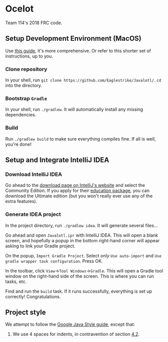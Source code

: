 # Ocelot

Team 114's 2018 FRC code.

## Setup Development Environment (MacOS)

Use [this guide](http://wat.sinnpi.com/dl/FRC%20Getting%20Started%20-%20IntelliJ%20IDEA.pdf), it's
more comprehensive. Or refer to this shorter set of instructions, up to you.

### Clone repository
In your shell, run `git clone https://github.com/Eaglestrike/Javalotl/`. `cd` into the directory.

### Bootstrap `Gradle`
In your shell, run `./gradlew`. It will automatically install any missing dependencies.

### Build
Run `./gradlew build` to make sure everything compiles fine. If all is well, you're done!

## Setup and Integrate IntelliJ IDEA

### Download IntelliJ IDEA
Go ahead to the [download page on IntelliJ's website](https://www.jetbrains.com/idea/download)
and select the Community Edition. If you apply for their
[education package](https://www.jetbrains.com/student/), you can download the Ultimate edition
(but you won't really ever use any of the extra features).

### Generate IDEA project
In the project directory, run `./gradlew idea`. It will generate several files...

Go ahead and open `Javalotl.ipr` with IntelliJ IDEA. This will open a blank screen, and hopefully
a popup in the bottom right-hand corner will appear asking to link your Gradle project.

On the popup, `Import Gradle Project`. Select *only* `Use auto-import` and
`Use gradle wrapper task configuration`. Press OK.

In the toolbar, click `View`->`Tool Windows`->`Gradle`. This will open a Gradle tool window on the
right-hand side of the screen. This is where you can run tasks, etc.

Find and run the `build` task. If it runs successfully, everything is set up correctly!
Congratulations.

## Project style

We attempt to follow the
[Google Java Style guide](https://google.github.io/styleguide/javaguide.html),
except that:

1. We use 4 spaces for indents, in contravention of section
[4.2](https://google.github.io/styleguide/javaguide.html).

